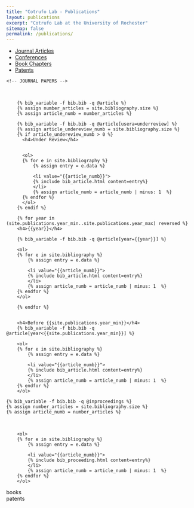 ```yaml
---
title: "Cotrufo Lab - Publications"
layout: publications
excerpt: "Cotrufo Lab at the University of Rochester"
sitemap: false
permalink: /publications/
---
```




<ul class="nav nav-tabs nav-justified" role="tablist">
  <li class="nav-item" role="presentation">
    <a class="nav-link active" data-bs-toggle="tab" href="#papers" aria-selected="false" role="tab" tabindex="-1">Journal Articles</a>
  </li>
  <li class="nav-item" role="presentation">
    <a class="nav-link" data-bs-toggle="tab" href="#proceedings" aria-selected="false" tabindex="-1" role="tab">Conferences</a>
  </li>
  <li class="nav-item" role="presentation">
    <a class="nav-link" data-bs-toggle="tab" href="#books" aria-selected="false" tabindex="-1" role="tab">Book Chapters</a>
  </li>
  <li class="nav-item" role="presentation">
    <a class="nav-link" data-bs-toggle="tab" href="#patents" aria-selected="false" tabindex="-1" role="tab">Patents</a>
  </li>
</ul>
<div id="myTabContent" class="tab-content">

    <!-- JOURNAL PAPERS -->
  <div class="tab-pane fade show active" id="papers" role="tabpanel">
        <br />

        {% bib_variable -f bib.bib -q @article %}
        {% assign number_articles = site.bibliography.size %}
        {% assign article_numb = number_articles %}

        {% bib_variable -f bib.bib -q @article[usera=underreview] %}
        {% assign article_undereview_numb = site.bibliography.size %}
        {% if article_undereview_numb > 0 %}
          <h4>Under Review</h4>
          

          <ol>
          {% for e in site.bibliography %}
              {% assign entry = e.data %}
              
              <li value="{{article_numb}}">
              {% include bib_article.html content=entry%}
              </li>
              {% assign article_numb = article_numb | minus: 1  %}
          {% endfor %}
          </ol>
        {% endif %}

        {% for year in (site.publications.year_min..site.publications.year_max) reversed %}
        <h4>{{year}}</h4>

        {% bib_variable -f bib.bib -q @article[year={{year}}] %}

        <ol>
        {% for e in site.bibliography %}
            {% assign entry = e.data %}
            
            <li value="{{article_numb}}">
            {% include bib_article.html content=entry%}
            </li>
            {% assign article_numb = article_numb | minus: 1  %}
        {% endfor %}
        </ol>

        {% endfor %}


        <h4>Before {{site.publications.year_min}}</h4>
        {% bib_variable -f bib.bib -q @article[year<{{site.publications.year_min}}] %}

        <ol>
        {% for e in site.bibliography %}
            {% assign entry = e.data %}
            
            <li value="{{article_numb}}">
            {% include bib_article.html content=entry%}
            </li>
            {% assign article_numb = article_numb | minus: 1  %}
        {% endfor %}
        </ol>

  </div>

  <!-- PROCEEDINGS -->
    {% bib_variable -f bib.bib -q @inproceedings %}
    {% assign number_articles = site.bibliography.size %}
    {% assign article_numb = number_articles %}

  <div class="tab-pane fade active" id="proceedings" role="tabpanel">
        <br />

        <ol>
        {% for e in site.bibliography %}
            {% assign entry = e.data %}
            
            <li value="{{article_numb}}">
            {% include bib_proceeding.html content=entry%}
            </li>
            {% assign article_numb = article_numb | minus: 1  %}
        {% endfor %}
        </ol>
  </div>
  <div class="tab-pane fade active" id="books" role="tabpanel">
    books
  </div>
  <div class="tab-pane fade active" id="patents" role="tabpanel">
    patents
  </div>
</div>

